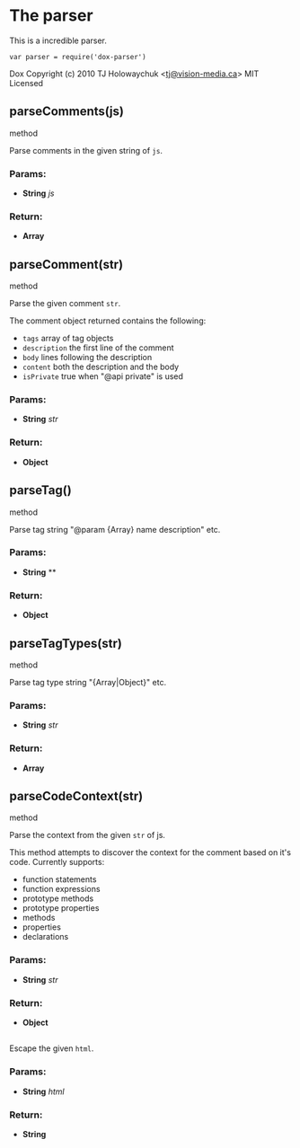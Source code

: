 

<!-- Start /home/charles/Repositories/doxstrap/examples/fixtures/dox-parser.coffee -->




## 






# The parser

This is a incredible parser.

    var parser = require('dox-parser')

Dox
Copyright (c) 2010 TJ Holowaychuk &lt;tj@vision-media.ca&gt;
MIT Licensed


















## parseComments(js)





method


Parse comments in the given string of `js`.









### Params: 

* **String** *js* 




### Return:

* **Array** 






## parseComment(str)





method


Parse the given comment `str`.

 The comment object returned contains the following:

 - `tags`  array of tag objects
 - `description` the first line of the comment
 - `body` lines following the description
 - `content` both the description and the body
 - `isPrivate` true when &quot;@api private&quot; is used









### Params: 

* **String** *str* 




### Return:

* **Object** 






## parseTag()





method


Parse tag string &quot;@param {Array} name description&quot; etc.









### Params: 

* **String** ** 




### Return:

* **Object** 






## parseTagTypes(str)





method


Parse tag type string &quot;{Array|Object}&quot; etc.









### Params: 

* **String** *str* 




### Return:

* **Array** 






## parseCodeContext(str)





method


Parse the context from the given `str` of js.

This method attempts to discover the context
for the comment based on it's code. Currently
supports:

  - function statements
  - function expressions
  - prototype methods
  - prototype properties
  - methods
  - properties
  - declarations









### Params: 

* **String** *str* 




### Return:

* **Object** 






## 






Escape the given `html`.









### Params: 

* **String** *html* 




### Return:

* **String** 





<!-- End /home/charles/Repositories/doxstrap/examples/fixtures/dox-parser.coffee -->

